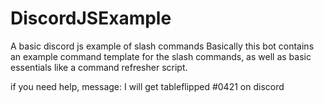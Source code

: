 # DiscordJSExample
A basic discord js example of slash commands
Basically this bot contains an example command template for the slash commands, as well as basic essentials like a command refresher script. 

if you need help, message: I will get tableflipped #0421 on discord
